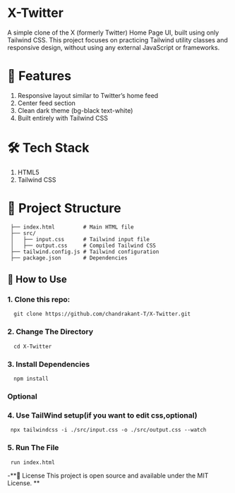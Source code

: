 # X-Twitter
A simple clone of the X (formerly Twitter) Home Page UI, built using only Tailwind CSS. This project focuses on practicing Tailwind utility classes and responsive design, without using any external JavaScript or frameworks.

# 🚀 Features
 1. Responsive layout similar to Twitter’s home feed
 2. Center feed section
 3. Clean dark theme (bg-black text-white)
 4. Built entirely with Tailwind CSS

# 🛠️ Tech Stack
  1. HTML5
  2. Tailwind CSS

# 📂 Project Structure
 ```
  ├── index.html         # Main HTML file
  ├── src/
  │   ├── input.css      # Tailwind input file
  │   ├── output.css     # Compiled Tailwind CSS
  ├── tailwind.config.js # Tailwind configuration
  ├── package.json       # Dependencies
 ```

## 📖 How to Use
 ### 1. Clone this repo:
  ```
    git clone https://github.com/chandrakant-T/X-Twitter.git
  ```

 ### 2. Change The Directory
  ```
    cd X-Twitter
  ```

 ### 3. Install Dependencies
  ```
    npm install
  ```

### Optional
 ### 4. Use TailWind setup(if you want to edit css,optional)
   ```
    npx tailwindcss -i ./src/input.css -o ./src/output.css --watch
   ```


 ### 5. Run The File
   ```
    run index.html
   ```

-**📜 License
This project is open source and available under the MIT License. 
**


